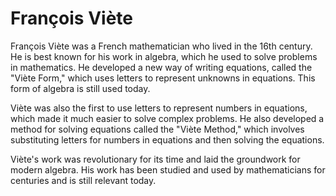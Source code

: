 # François Viète

François Viète was a French mathematician who lived in the 16th century. He is best known for his work in algebra, which he used to solve problems in mathematics. He developed a new way of writing equations, called the "Viète Form," which uses letters to represent unknowns in equations. This form of algebra is still used today.

Viète was also the first to use letters to represent numbers in equations, which made it much easier to solve complex problems. He also developed a method for solving equations called the "Viète Method," which involves substituting letters for numbers in equations and then solving the equations.

Viète's work was revolutionary for its time and laid the groundwork for modern algebra. His work has been studied and used by mathematicians for centuries and is still relevant today.
